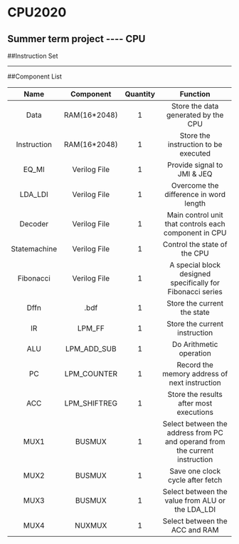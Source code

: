 # CPU2020
Summer term project ---- CPU
---
##Instruction Set

---
##Component List

|Name|Component|Quantity|Function|
|:-:|:-:|:-:|:-:|
|Data|RAM(16*2048)|1|Store the data generated by the CPU|
|Instruction|RAM(16*2048)|1|Store the instruction to be executed|
|EQ_MI|Verilog File|1|Provide signal to JMI & JEQ|
|LDA_LDI|Verilog File|1|Overcome the difference in word length|
|Decoder|Verilog File|1|Main control unit that controls each component in CPU|
|Statemachine|Verilog File|1|Control the state of the CPU|
|Fibonacci|Verilog File|1|A special block designed specifically for Fibonacci series|
|Dffn|.bdf|1|Store the current the state|
|IR|LPM_FF|1|Store the current instruction|
|ALU|LPM_ADD_SUB|1|Do Arithmetic operation|
|PC|LPM_COUNTER|1|Record the memory address of next instruction|
|ACC|LPM_SHIFTREG|1|Store the results after most executions|
|MUX1|BUSMUX|1|Select between the address from PC and operand from the current instruction|
|MUX2|BUSMUX|1|Save one clock cycle after fetch|
|MUX3|BUSMUX|1|Select between the value from ALU or the LDA_LDI|
|MUX4|NUXMUX|1|Select between the ACC and RAM|

